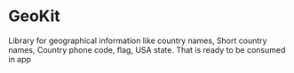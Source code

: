 # GeoKit
Library for geographical information like country names, Short country names, Country phone code, flag, USA state. That is ready to be consumed in app
